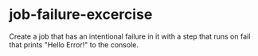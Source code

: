 # job-failure-excercise
Create a job that has an intentional failure in it with a step that runs on fail that prints "Hello Error!" to the console.
